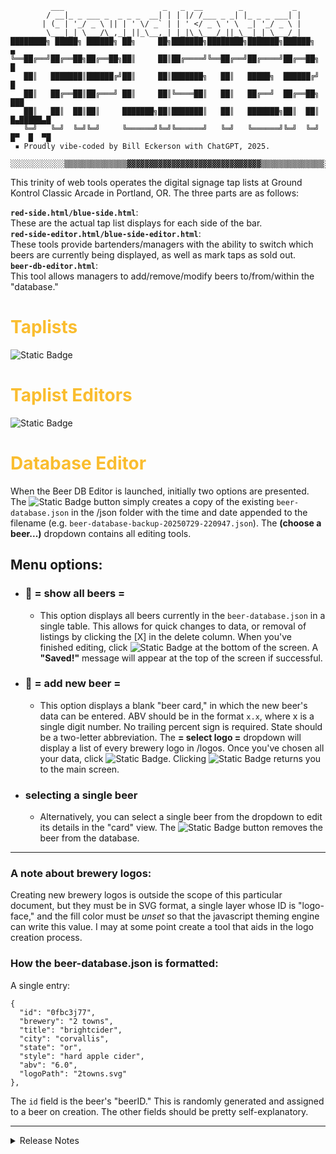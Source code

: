 ```
         ___                      _   _  __        _           _
        / __|_ _ ___ _  _ _ _  __| | | |/ /___ _ _| |_ _ _ ___| |
       | (_ | '_/ _ \ || | ' \/ _` | | ' </ _ \ ' \  _| '_/ _ \ |
        \___|_| \___/\_,_|_||_\__,_| |_|\_\___/_||_\__|_| \___/_|
████████╗ █████╗ ██████╗ ██╗     ██╗███████╗████████╗███████╗██████╗       ▄
╚══██╔══╝██╔══██╗██╔══██╗██║     ██║██╔════╝╚══██╔══╝██╔════╝██╔══██╗      █
   ██║   ███████║██████╔╝██║     ██║███████╗   ██║   █████╗  ██████╔╝      █
   ██║   ██╔══██║██╔═══╝ ██║     ██║╚════██║   ██║   ██╔══╝  ██╔══██╗     ███
   ██║   ██║  ██║██║     ███████╗██║███████║   ██║   ███████╗██║  ██║  █▄█████▄█
   ╚═╝   ╚═╝  ╚═╝╚═╝     ╚══════╝╚═╝╚══════╝   ╚═╝   ╚══════╝╚═╝  ╚═╝  █▀  █  ▀█
 ▪ Proudly vibe-coded by Bill Eckerson with ChatGPT, 2025.

░░░░░░░░░░░░▒▒▒▒▒▒▒▒▒▒▒▒▒▒▓▓▓▓▓▓▓▓▓▓▓▓▓▓▓▓▓▓▓▓▓▓▓▓▓▓▓▓▓▓▒▒▒▒▒▒▒▒▒▒▒▒▒▒░░░░░░░░░░░░
```
This trinity of web tools operates the digital signage tap lists at Ground Kontrol Classic Arcade in Portland, OR. The three parts are as follows:  

**`red-side.html/blue-side.html`**:  
These are the actual tap list displays for each side of the bar.  
**`red-side-editor.html/blue-side-editor.html`**:  
These tools provide bartenders/managers with the ability to switch which beers are currently being displayed, as well as mark taps as sold out.  
**`beer-db-editor.html`**:  
This tool allows managers to add/remove/modify beers to/from/within the "database."  

<h1 style="color: #fabd2f;">Taplists</h1>  

![Static Badge](https://img.shields.io/badge/To_be_filled_in-red?style=plastic)
<h1 style="color: #fabd2f;">Taplist Editors</h1>  

![Static Badge](https://img.shields.io/badge/To_be_filled_in-red?style=plastic)
<h1 style="color: #fabd2f;">Database Editor</h1>

When the Beer DB Editor is launched, initially two options are presented. The ![Static Badge](https://img.shields.io/badge/💾_backup_database-blue?style=flat) button simply creates a copy of the existing `beer-database.json` in the /json folder with the time and date appended to the filename (e.g. `beer-database-backup-20250729-220947.json`). The **(choose a beer...)** dropdown contains all editing tools.  

## Menu options:
- ### 🍻 = show all beers =  
  - This option displays all beers currently in the `beer-database.json` in a single table. This allows for quick changes to data, or removal of listings by clicking the [X] in the delete column. When you've finished editing, click ![Static Badge](https://img.shields.io/badge/save_all-green?style=flat) at the bottom of the screen. A **"Saved!"** message will appear at the top of the screen if successful.  

- ### 🍺 = add new beer =  
  - This option displays a blank "beer card," in which the new beer's data can be entered. ABV should be in the format `x.x`, where x is a single digit number. No trailing percent sign is required. State should be a two-letter abbreviation. The **= select logo =** dropdown will display a list of every brewery logo in /logos. Once you've chosen all your data, click ![Static Badge](https://img.shields.io/badge/save-544e68?style=flat). Clicking ![Static Badge](https://img.shields.io/badge/cancel-333333?style=flat) returns you to the main screen.
  
- ### **selecting a single beer**  
  - Alternatively, you can select a single beer from the dropdown to edit its details in the "card" view. The ![Static Badge](https://img.shields.io/badge/delete-d08159?style=flat) button removes the beer from the database. 
---  

### A note about brewery logos:
Creating new brewery logos is outside the scope of this particular document, but they must be in SVG format, a single layer whose ID is "logo-face," and the fill color must be *unset* so that the javascript theming engine can write this value. I may at some point create a tool that aids in the logo creation process.  
### How the beer-database.json is formatted:  
A single entry:
```
{
  "id": "0fbc3j77",
  "brewery": "2 towns",
  "title": "brightcider",
  "city": "corvallis",
  "state": "or",
  "style": "hard apple cider",
  "abv": "6.0",
  "logoPath": "2towns.svg"
},
```
The `id` field is the beer's "beerID." This is randomly generated and assigned to a beer on creation. The other fields should be pretty self-explanatory.


--- 
<details>
<summary>Release Notes</summary>

## [Taplist & Editor]
- **v1.0 07.14.2025:**
  - Full working tap list and editor.
  - Editor reads inline beer JSON array and user can edit fields and save a new index.html.

- **v1.1 07.15.2025:**
  - Moved styles, all SVG and JSONs to external files from inline HTML.
  - Created master beer-database.json where we can add new beers.
  - Created new editor that uses dropdown menus instead of text fields and writes to
beers.json live with PHP (and therefore removed JSON editing instructions from this document).
  - Added ability to mark taps as sold out.

- **v1.2 07.16.2025:**
  - Various bugs squashed, some light code cleanup.
  - Added theming and ability for end-user to choose themes from taplist_editor.html. Five basic themes
to start: "hyper," "pinku," "lemon-lime," "evening pastel," "vania." Waiting on hardware for deployment.

- **v1.3 07.18.2025:**
  - Added entire new  layer between starfield and HTML called "battle." On this layer, the GK ship
"mascot" flies by in one of three states: "normal," in which it just zooms by the screen, "broken," it
which it slowly drifts by while spinning like a derelict satellite, and "combat," in which a Galaga
alien sprite flies by and the GK ship follows, shooting at it.

- **v1.4 07.20.2025:**
  - Duplicated taplist and taplist editor into red and blue sides, edited all necessary logic including PHP calls and JSON organization etc in order to have two separate taplists that share resources but have independent formatting and saving.
  - Removed theming engine per owner request, but left code in, only commented out. If anybody in the future wants to re-implement the theming you can uncomment the the marked lines in the editor files to restore the theme control. Themes can be added/modified with the structure in styles.css. I left it all in, just in case.
  - Fixed a bug in the spaceship spawning that prevented it from spawning from the left or top sides of the screen.

## [DB Editor]
- **v.1 07.24.25**
  - Core functionality working. Utility pulls beers from JSON, shows them in table. Can edit, add, remove beers.

- **v.12 07.25.25**
  - Added "card" system for individual beers. Selecting a single beer from the dropdown displays a "card" with fields for beer info plus a logo preview for editing single beers.

- **v.13 07.25.25**
  - "Add beer" function creates blank card that user can fill out.
  - Additional format tweaks to card system.

- **v.25 07.26.25**
  - Format tweaks. 
  - Added database backup function that creates copy of taplist with date and timestamp appended to file name.
  - Added working status messages at top of screen ("Saved!" "Error saving..." "Database backed up, etc").

- **v.3 07.27.25**
  - Added "tapper" save animation.
  - Switched from frame to time-based timing. Animation scaled 2X.
  - Additional layout tweaks.

- **v.35 07.28.25**
  - Formatted "show all" table.
  - Realized I may need to add a "beer ID" field to JSON to avoid sorting and indexing confusion. Might require rewrites of sections of all three parts.
  - Began calling project "Taplister" and treating all three components as a single entity.

## Taplister
- **v1.0 07.30.25**
  - Switched the way JSONs were formatted and read from indexes to "beer ID" system, where each beer is given a unique 8 character identifier. Changed all logic to work with this new format.
  - Moved all JSON, PHP, and CSS into their own folders because root directory was getting cluttered. Will continue to tweak but considering this deployable.  

  Todo:  
  - Noticed bug where clicking "delete" from the add new beer card simply removes the first listing from the database. Remove delete button from "add new beer" card?
  - Limit ABV field to numbers?
  - Limit state field to two characters
  - Add motion to tap list logo?
</details>